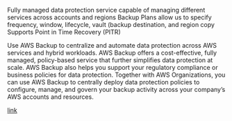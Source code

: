  Fully managed data protection service
	 capable of managing different services across accounts and regions
Backup Plans allow us to specify frequency, window, lifecycle, vault (backup destination, and region copy
Supports Point in Time Recovery (PITR)

Use AWS Backup to centralize and automate data protection across AWS services and hybrid workloads. AWS Backup offers a cost-effective, fully managed, policy-based service that further simplifies data protection at scale. AWS Backup also helps you support your regulatory compliance or business policies for data protection. Together with AWS Organizations, you can use AWS Backup to centrally deploy data protection policies to configure, manage, and govern your backup activity across your company’s AWS accounts and resources.

 [link](https://aws.amazon.com/backup-restore/services/)
 